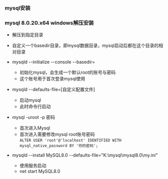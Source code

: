 ### mysql安装 











### mysql 8.0.20.x64 windows解压安装
 * 解压到指定目录
 * 自定义一个basedir目录，即mysql数据目录，mysql启动后都在这个目录的相对目录
 * mysqld --initialize --console --basedir=
   + 初始化mysql，会生成一个默认root的账号与密码
   + 这个账号用于首次登录mysql使用
   
 * mysqld --defaults-file=[自定义配置文件]
   + 启动mysql
   + 此时命令行启动
 * mysql -uroot -p 密码
   + 首次进入Mysql
   + 首次进入需要修改mysql root账号密码  
   ` ALTER USER 'root'@'localhost' IDENTIFIED WITH mysql_native_password BY '你的密码';  `
   
 * mysqld --install MySQL8.0 --defaults-file="K:\mysql\mysql8.0\my.ini"
   + 使用服务启动
   + net start MySQL8.0
     

